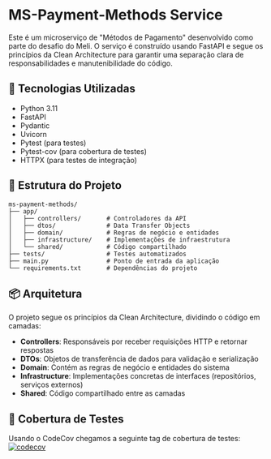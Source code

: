 # MS-Payment-Methods Service

Este é um microserviço de "Métodos de Pagamento" desenvolvido como parte do desafio do Meli. O serviço é construído usando FastAPI e segue os princípios da Clean Architecture para garantir uma separação clara de responsabilidades e manutenibilidade do código.

## 🚀 Tecnologias Utilizadas

- Python 3.11
- FastAPI
- Pydantic
- Uvicorn
- Pytest (para testes)
- Pytest-cov (para cobertura de testes)
- HTTPX (para testes de integração)

## 📁 Estrutura do Projeto

```
ms-payment-methods/
├── app/
│   ├── controllers/       # Controladores da API
│   ├── dtos/              # Data Transfer Objects
│   ├── domain/            # Regras de negócio e entidades
│   ├── infrastructure/    # Implementações de infraestrutura
│   └── shared/            # Código compartilhado
├── tests/                 # Testes automatizados
├── main.py                # Ponto de entrada da aplicação
└── requirements.txt       # Dependências do projeto
```

## 📦 Arquitetura

O projeto segue os princípios da Clean Architecture, dividindo o código em camadas:

- **Controllers**: Responsáveis por receber requisições HTTP e retornar respostas
- **DTOs**: Objetos de transferência de dados para validação e serialização
- **Domain**: Contém as regras de negócio e entidades do sistema
- **Infrastructure**: Implementações concretas de interfaces (repositórios, serviços externos)
- **Shared**: Código compartilhado entre as camadas

## 🧪 Cobertura de Testes

Usando o CodeCov chegamos a seguinte tag de cobertura de testes:
[![codecov](https://codecov.io/gh/MercadoLibre-case/ms-payment-methods/branch/main/graph/badge.svg)](https://codecov.io/gh/MercadoLibre-case/ms-payment-methods)

